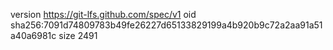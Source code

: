 version https://git-lfs.github.com/spec/v1
oid sha256:7091d74809783b49fe26227d65133829199a4b920b9c72a2aa91a51a40a6981c
size 2491
